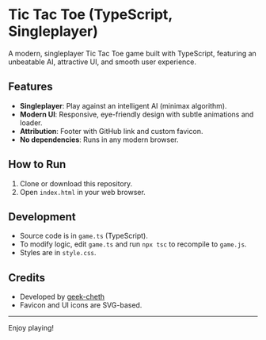# Tic Tac Toe (TypeScript, Singleplayer)

A modern, singleplayer Tic Tac Toe game built with TypeScript, featuring an unbeatable AI, attractive UI, and smooth user experience.

## Features

- **Singleplayer**: Play against an intelligent AI (minimax algorithm).
- **Modern UI**: Responsive, eye-friendly design with subtle animations and loader.
- **Attribution**: Footer with GitHub link and custom favicon.
- **No dependencies**: Runs in any modern browser.

## How to Run

1. Clone or download this repository.
2. Open `index.html` in your web browser.

## Development

- Source code is in `game.ts` (TypeScript).
- To modify logic, edit `game.ts` and run `npx tsc` to recompile to `game.js`.
- Styles are in `style.css`.

## Credits

- Developed by [geek-cheth](https://github.com/geek-cheth)
- Favicon and UI icons are SVG-based.

---

Enjoy playing!